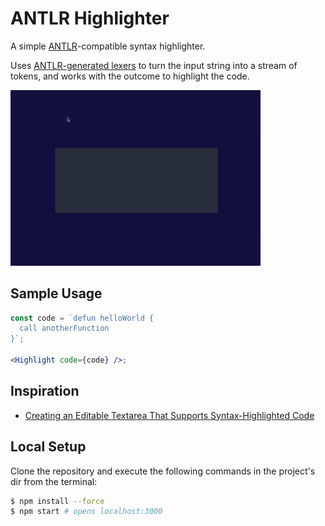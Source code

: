# ANTLR Highlighter

A simple [ANTLR](https://www.antlr.org/)-compatible syntax highlighter.

Uses [ANTLR-generated lexers](https://github.com/antlr/antlr4/blob/master/doc/javascript-target.md) to turn the input string into a stream of tokens, and works with the outcome to highlight the code.

<img width="400" src="/assets/preview.gif" />

## Sample Usage

```jsx
const code = `defun helloWorld {
  call anotherFunction
}`;

<Highlight code={code} />;
```

## Inspiration

- [Creating an Editable Textarea That Supports Syntax-Highlighted Code](https://css-tricks.com/creating-an-editable-textarea-that-supports-syntax-highlighted-code/)

## Local Setup

Clone the repository and execute the following commands in the project's dir from the terminal:

```bash
$ npm install --force
$ npm start # opens localhost:3000
```
